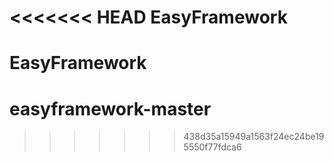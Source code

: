 <<<<<<< HEAD
EasyFramework
=============

EasyFramework
=======
easyframework-master
====================
>>>>>>> 438d35a15949a1563f24ec24be195550f77fdca6
